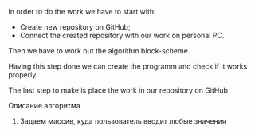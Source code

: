 In order to do the work we have to start with:
* Create new repository on GitHub;
* Connect the created repository with our work on personal PC.

Then we have to work out the algorithm block-scheme.

Having this step done we can create the programm and check if it works properly.

The last step to make is place the work in our repository on GitHub

Описание алгоритма

1. Задаем массив, куда пользователь вводит любые значения
